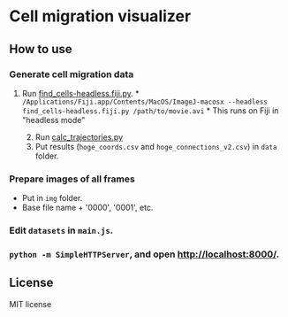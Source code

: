 # Cell migration visualizer

## How to use

### Generate cell migration data

1. Run [find_cells-headless.fiji.py](https://gist.github.com/hirokai/142922ad9ecca053e540).
        * `/Applications/Fiji.app/Contents/MacOS/ImageJ-macosx --headless find_cells-headless.fiji.py /path/to/movie.avi`
        * This runs on Fiji in "headless mode"

    2. Run [calc_trajectories.py](https://gist.github.com/hirokai/eef5d08a1bd8e7c0e304)
    3. Put results (`hoge_coords.csv` and `hoge_connections_v2.csv`) in `data` folder.

### Prepare images of all frames

* Put in `img` folder.
* Base file name + '0000', '0001', etc.

### Edit `datasets` in `main.js`.

### `python -m SimpleHTTPServer`, and open [http://localhost:8000/](http://localhost:8000/).

## License

MIT license